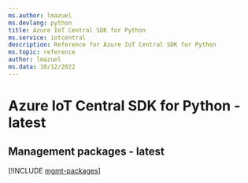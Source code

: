```yaml
---
ms.author: lmazuel
ms.devlang: python
title: Azure IoT Central SDK for Python
ms.service: iotcentral
description: Reference for Azure IoT Central SDK for Python
ms.topic: reference
author: lmazuel
ms.data: 10/12/2022
---
```

# Azure IoT Central SDK for Python - latest

## Management packages - latest
[!INCLUDE [mgmt-packages](iot-central-mgmt-index.md)]